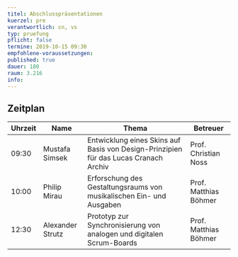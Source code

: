 ```yaml
---
titel: Abschlusspräsentationen
kuerzel: pre
verantwortlich: cn, vs
typ: pruefung
pflicht: false
termine: 2019-10-15 09:30
empfohlene-voraussetzungen: 
published: true
dauer: 180
raum: 3.216
info: 
---
```


## Zeitplan

| Uhrzeit | Name             | Thema                                                        | Betreuer              |
| ------- | ---------------- | ------------------------------------------------------------ | --------------------- |
| 09:30   | Mustafa Simsek   | Entwicklung eines Skins auf Basis von Design-Prinzipien für das Lucas Cranach Archiv | Prof. Christian Noss  |
| 10:00   | Philip Mirau     | Erforschung des Gestaltungsraums von musikalischen Ein- und Ausgaben | Prof. Matthias Böhmer |
| 12:30   | Alexander Strutz | Prototyp zur Synchronisierung von analogen und digitalen Scrum-Boards | Prof. Matthias Böhmer |


